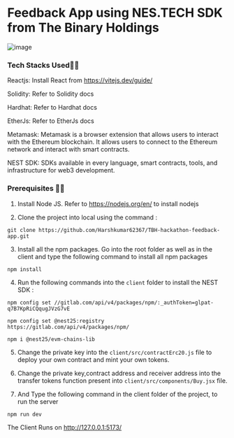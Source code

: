 # Feedback App using NES.TECH SDK from The Binary Holdings

![image](https://github.com/Harshkumar62367/TBH-hackathon-feedback-app/assets/72465090/32cb64c3-de8f-4819-9947-44e4e9fc2de3)


### Tech Stacks Used👨‍💻

Reactjs: Install React from https://vitejs.dev/guide/

Solidity: Refer to Solidity docs

Hardhat: Refer to Hardhat docs

EtherJs: Refer to EtherJs docs

Metamask: Metamask is a browser extension that allows users to interact with the Ethereum blockchain. It allows users to connect to the Ethereum network and interact with smart contracts.

NEST SDK: SDKs available in every language, smart contracts, tools, and infrastructure for web3 development.

### Prerequisites 👨‍💻
1. Install Node JS. Refer to https://nodejs.org/en/ to install nodejs

2. Clone the project into local using the command :
```
git clone https://github.com/Harshkumar62367/TBH-hackathon-feedback-app.git
```
3. Install all the npm packages. Go into the root folder as well as in the client and type the following command to install all npm packages
```
npm install
```
4. Run the following commands into the `client` folder to install the NEST SDK :
```
npm config set //gitlab.com/api/v4/packages/npm/:_authToken=glpat-q7B7KpRiCQqugJVzG7vE
```
```
npm config set @nest25:registry https://gitlab.com/api/v4/packages/npm/
```
```
npm i @nest25/evm-chains-lib
```
5. Change the private key into the `client/src/contractErc20.js` file to deploy your own contract and mint your own tokens.
  
6. Change the private key,contract address and receiver address into the transfer tokens function present into `client/src/components/Buy.jsx` file.
  
7. And Type the following command in the client folder of the project, to run the server
```
npm run dev
```

The Client Runs on http://127.0.0.1:5173/

